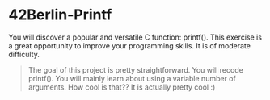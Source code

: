 # 42Berlin-Printf
You will discover a popular and versatile C function: printf(). This exercise is a great opportunity to improve your programming skills. It is of moderate difficulty.
> The goal of this project is pretty straightforward. You will recode printf().
You will mainly learn about using a variable number of arguments. How cool is that??
It is actually pretty cool :)
